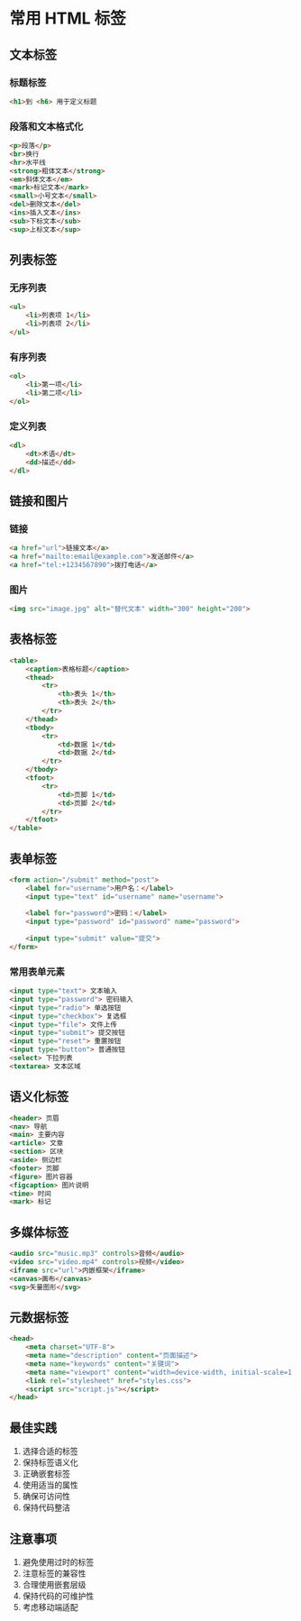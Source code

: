 # 常用 HTML 标签

## 文本标签

### 标题标签
```html
<h1>到 <h6> 用于定义标题
```

### 段落和文本格式化
```html
<p>段落</p>
<br>换行
<hr>水平线
<strong>粗体文本</strong>
<em>斜体文本</em>
<mark>标记文本</mark>
<small>小号文本</small>
<del>删除文本</del>
<ins>插入文本</ins>
<sub>下标文本</sub>
<sup>上标文本</sup>
```

## 列表标签

### 无序列表
```html
<ul>
    <li>列表项 1</li>
    <li>列表项 2</li>
</ul>
```

### 有序列表
```html
<ol>
    <li>第一项</li>
    <li>第二项</li>
</ol>
```

### 定义列表
```html
<dl>
    <dt>术语</dt>
    <dd>描述</dd>
</dl>
```

## 链接和图片

### 链接
```html
<a href="url">链接文本</a>
<a href="mailto:email@example.com">发送邮件</a>
<a href="tel:+1234567890">拨打电话</a>
```

### 图片
```html
<img src="image.jpg" alt="替代文本" width="300" height="200">
```

## 表格标签

```html
<table>
    <caption>表格标题</caption>
    <thead>
        <tr>
            <th>表头 1</th>
            <th>表头 2</th>
        </tr>
    </thead>
    <tbody>
        <tr>
            <td>数据 1</td>
            <td>数据 2</td>
        </tr>
    </tbody>
    <tfoot>
        <tr>
            <td>页脚 1</td>
            <td>页脚 2</td>
        </tr>
    </tfoot>
</table>
```

## 表单标签

```html
<form action="/submit" method="post">
    <label for="username">用户名：</label>
    <input type="text" id="username" name="username">
    
    <label for="password">密码：</label>
    <input type="password" id="password" name="password">
    
    <input type="submit" value="提交">
</form>
```

### 常用表单元素
```html
<input type="text"> 文本输入
<input type="password"> 密码输入
<input type="radio"> 单选按钮
<input type="checkbox"> 复选框
<input type="file"> 文件上传
<input type="submit"> 提交按钮
<input type="reset"> 重置按钮
<input type="button"> 普通按钮
<select> 下拉列表
<textarea> 文本区域
```

## 语义化标签

```html
<header> 页眉
<nav> 导航
<main> 主要内容
<article> 文章
<section> 区块
<aside> 侧边栏
<footer> 页脚
<figure> 图片容器
<figcaption> 图片说明
<time> 时间
<mark> 标记
```

## 多媒体标签

```html
<audio src="music.mp3" controls>音频</audio>
<video src="video.mp4" controls>视频</video>
<iframe src="url">内嵌框架</iframe>
<canvas>画布</canvas>
<svg>矢量图形</svg>
```

## 元数据标签

```html
<head>
    <meta charset="UTF-8">
    <meta name="description" content="页面描述">
    <meta name="keywords" content="关键词">
    <meta name="viewport" content="width=device-width, initial-scale=1.0">
    <link rel="stylesheet" href="styles.css">
    <script src="script.js"></script>
</head>
```

## 最佳实践

1. 选择合适的标签
2. 保持标签语义化
3. 正确嵌套标签
4. 使用适当的属性
5. 确保可访问性
6. 保持代码整洁

## 注意事项

1. 避免使用过时的标签
2. 注意标签的兼容性
3. 合理使用嵌套层级
4. 保持代码的可维护性
5. 考虑移动端适配 